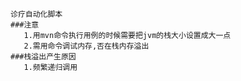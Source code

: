```shell script
诊疗自动化脚本
###注意
   1.用mvn命令执行用例的时候需要把jvm的栈大小设置成大一点
   2.需用命令调试内存,否在栈内存溢出
###栈溢出产生原因
   1.频繁递归调用
```